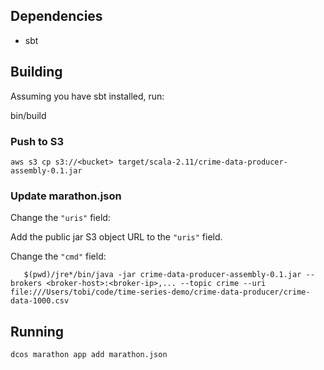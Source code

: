 ## Dependencies

* sbt

## Building

Assuming you have sbt installed, run:

   bin/build

### Push to S3

   `aws s3 cp s3://<bucket> target/scala-2.11/crime-data-producer-assembly-0.1.jar`

### Update marathon.json

Change the `"uris"` field:

Add the public jar S3 object URL to the `"uris"` field.

Change the `"cmd"` field:

       $(pwd)/jre*/bin/java -jar crime-data-producer-assembly-0.1.jar --brokers <broker-host>:<broker-ip>,... --topic crime --uri file:///Users/tobi/code/time-series-demo/crime-data-producer/crime-data-1000.csv

## Running

    dcos marathon app add marathon.json
